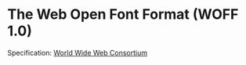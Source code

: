 # The Web Open Font Format (WOFF 1.0)

Specification: [World Wide Web Consortium](https://www.w3.org/TR/2012/REC-WOFF-20121213/)